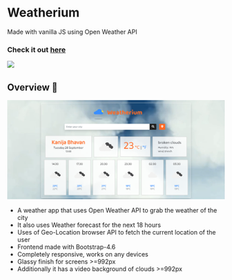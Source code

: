 # Weatherium
  Made with vanilla JS using Open Weather API
### Check it out [here](https://taheermattur.github.io/Weatherium/)
<img src="https://forthebadge.com/images/badges/made-with-javascript.svg"> 

## Overview 👀
<img src="https://github.com/TaheerMattur/Weatherium/blob/main/src/images/Weatherium.png" alt= "Weatherium">

 - A weather app that uses Open Weather API to grab the weather of the city
 - It also uses Weather forecast for the next 18 hours
 - Uses of Geo-Location browser API to fetch the current location of the user
 - Frontend made with Bootstrap-4.6
 - Completely responsive, works on any devices
 - Glassy finish for screens >=992px
 - Additionally it has a video background of clouds >=992px
